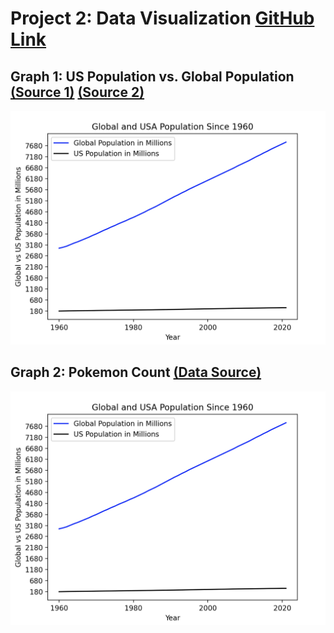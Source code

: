 # Project 2: Data Visualization [GitHub Link](https://github.com/mikeizbicki/cmc-csci040/tree/2022fall/project_02)

## Graph 1: US Population vs. Global Population [(Source 1)](https://www.kaggle.com/datasets/jarredpriester/global-population?resource=download) [(Source 2)](https://fred.stlouisfed.org/series/POPTOTUSA647NWDB)
![Population Comparison](Population.png)


## Graph 2: Pokemon Count [(Data Source)](https://raw.githubusercontent.com/Biuni/PokemonGO-Pokedex/master/pokedex.json)
![Pokemon Comparison](Population.png)
